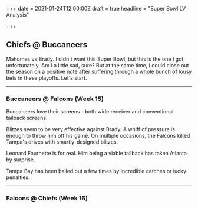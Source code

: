 +++
date = 2021-01-24T12:00:00Z
draft = true
headline = "Super Bowl LV Analysis"

+++
## Chiefs @ Buccaneers

Mahomes vs Brady. I didn't want this Super Bowl, but this is the one I got, unfortunately. Am I a little sad, sure? But at the same time, I could close out the season on a positive note after suffering through a whole bunch of lousy bets in these playoffs. Let's start.

***

### Buccaneers @ Falcons (Week 15)

Buccaneers love their screens - both wide receiver and conventional tailback screens.

Blitzes seem to be very effective against Brady. A whiff of pressure is enough to throw him off his game. On multiple occasions, the Falcons killed Tampa's drives with smartly-designed blitzes.

Leonard Fournette is for real. Him being a viable tailback has taken Atlanta by surprise.

Tampa Bay has been bailed out a few times by incredible catches or lucky penalties.

***

### Falcons @ Chiefs (Week 16)